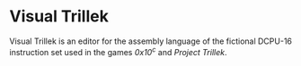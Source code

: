Visual Trillek
=============

Visual Trillek is an editor for the assembly language of the fictional DCPU-16 instruction set used in the games *0x10<sup>c</sup>* and *Project Trillek*.
